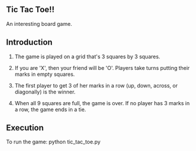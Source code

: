 Tic Tac Toe!!
----------------------------------------------------------------
An interesting board game.


Introduction
----------------------------------------------------------------

1) The game is played on a grid that's 3 squares by 3 squares.

2) If you are 'X', then your friend will be 'O'. Players take turns putting their marks in empty squares.

3) The first player to get 3 of her marks in a row (up, down, across, or diagonally) is the winner.

4) When all 9 squares are full, the game is over. If no player has 3 marks in a row, the game ends in a tie.


Execution
----------------------------------------------------------------
To run the game:
python tic_tac_toe.py